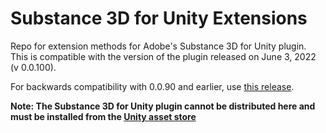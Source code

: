 # Substance 3D for Unity Extensions
Repo for extension methods for Adobe's Substance 3D for Unity plugin. This is compatible with the version of the plugin released on June 3, 2022 (v 0.0.100).

For backwards compatibility with 0.0.90 and earlier, use [this release](https://github.com/Synthoid/substance-for-unity-extensions/releases/tag/v0.0.9).

**Note: The Substance 3D for Unity plugin cannot be distributed here and must be installed from the [Unity asset store](https://assetstore.unity.com/packages/tools/utilities/substance-3d-for-unity-213208)**
